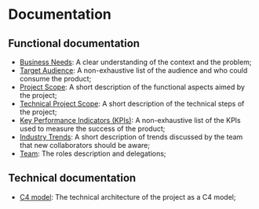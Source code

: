 # Documentation

## Functional documentation

- [Business Needs](./functional/business_needs.md): A clear understanding of the context and the problem;
- [Target Audience](./functional/target_audience.md): A non-exhaustive list of the audience and who could consume the product;
- [Project Scope](./functional/project_scope.md): A short description of the functional aspects aimed by the project;
- [Technical Project Scope](./functional/technical_project_scope.md): A short description of the technical steps of the project;
- [Key Performance Indicators (KPIs)](./functional/kpis.md): A non-exhaustive list of the KPIs used to measure the success of the product;
- [Industry Trends](./functional/industry_trends.md): A short description of trends discussed by the team that new collaborators should be aware;
- [Team](./functional/team.md): The roles description and delegations;

## Technical documentation

- [C4 model](./technical/c4_model.md): The technical architecture of the project as a C4 model;
